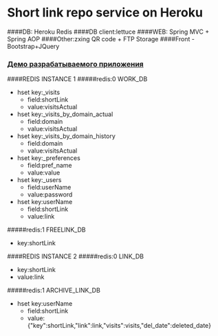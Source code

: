 Short link repo service on Heroku
===============================

####DB: Heroku Redis
####DB client:lettuce
####WEB: Spring MVC + Spring AOP 
####Other:zxing QR code + FTP Storage
####Front - Bootstrap+JQuery

### <a href="http://linkss.herokuapp.com/" target=_blank>Демо разрабатываемого приложения</a>


####REDIS INSTANCE 1
#####redis:0 WORK_DB
- hset key:_visits
    - field:shortLink
    - value:visitsActual
- hset key:_visits_by_domain_actual 
    - field:domain
    - value:visitsActual
- hset key:_visits_by_domain_history 
    - field:domain
    - value:visitsActual
- hset key:_preferences
    - field:pref_name       
    - value:value
- hset key:_users
    - field:userName
    - value:password
- hset key:userName
    - field:shortLink
    - value:link

#####redis:1 FREELINK_DB 
- key:shortLink

####REDIS INSTANCE 2
#####redis:0 LINK_DB 
- key:shortLink
- value:link

#####redis:1 ARCHIVE_LINK_DB 
- hset key:userName
    - field:shortLink
    - value:{"key":shortLink,"link":link,"visits":visits,"del_date":deleted_date}
